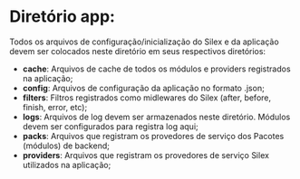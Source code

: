 Diretório app:
==============

Todos os arquivos de configuração/inicialização do Silex e da aplicação devem ser colocados neste diretório em seus
respectivos diretórios:

 * __cache__: Arquivos de cache de todos os módulos e providers registrados na aplicação;
 * __config__: Arquivos de configuração da aplicação no formato .json;
 * __filters__: Filtros registrados como midlewares do Silex (after, before, finish, error, etc);
 * __logs__: Arquivos de log devem ser armazenados neste diretório. Módulos devem ser configurados para registra log aqui;
 * __packs__: Arquivos que registram os provedores de serviço dos Pacotes (módulos) de backend;
 * __providers__: Arquivos que registram os provedores de serviço Silex utilizados na aplicação;